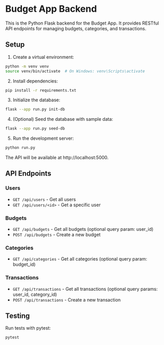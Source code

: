 # Budget App Backend

This is the Python Flask backend for the Budget App. It provides RESTful API endpoints for managing budgets, categories, and transactions.

## Setup

1. Create a virtual environment:
```bash
python -m venv venv
source venv/bin/activate  # On Windows: venv\Scripts\activate
```

2. Install dependencies:
```bash
pip install -r requirements.txt
```

3. Initialize the database:
```bash
flask --app run.py init-db
```

4. (Optional) Seed the database with sample data:
```bash
flask --app run.py seed-db
```

5. Run the development server:
```bash
python run.py
```

The API will be available at http://localhost:5000.

## API Endpoints

### Users
- `GET /api/users` - Get all users
- `GET /api/users/<id>` - Get a specific user

### Budgets
- `GET /api/budgets` - Get all budgets (optional query param: user_id)
- `POST /api/budgets` - Create a new budget

### Categories
- `GET /api/categories` - Get all categories (optional query param: budget_id)

### Transactions
- `GET /api/transactions` - Get all transactions (optional query params: user_id, category_id)
- `POST /api/transactions` - Create a new transaction

## Testing

Run tests with pytest:
```bash
pytest
``` 
